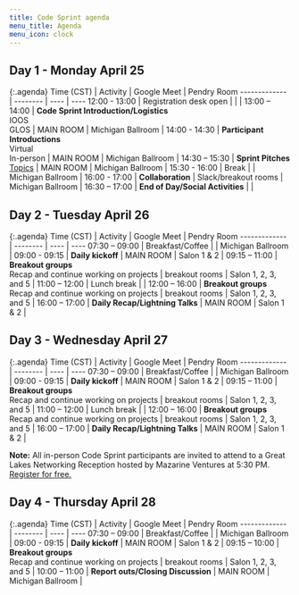 ```yaml
---
title: Code Sprint agenda
menu_title: Agenda
menu_icon: clock
---
```


## Day 1 - Monday April 25

{:.agenda}
Time (CST)    | Activity | Google Meet | Pendry Room
------------- | -------- | ---- | ----
12:00 - 13:00 | Registration desk open |  |  |
13:00 – 14:00 | **Code Sprint Introduction/Logistics**<br>IOOS<br>GLOS | MAIN ROOM | Michigan Ballroom |
14:00 - 14:30 | **Participant Introductions**<br>Virtual<br>In-person | MAIN ROOM | Michigan Ballroom |
14:30 – 15:30 | **Sprint Pitches**<br>[Topics](https://ioos.github.io/ioos-code-sprint/topics/) | MAIN ROOM | Michigan Ballroom |
15:30 - 16:00 | Break | | Michigan Ballroom |
16:00 - 17:00 | **Collaboration** | Slack/breakout rooms | Michigan Ballroom |
16:30 – 17:00 | **End of Day/Social Activities** |  |

## Day 2 - Tuesday April 26

{:.agenda}
Time (CST)    | Activity | Google Meet | Pendry Room
------------- | -------- | ---- | ----
07:30 – 09:00 | Breakfast/Coffee |  | Michigan Ballroom | 
09:00 - 09:15 | **Daily kickoff** | MAIN ROOM | Salon 1 & 2 |
09:15 – 11:00 | **Breakout groups**<br>Recap and continue working on projects | breakout rooms | Salon 1, 2, 3, and 5 |
11:00 – 12:00 | Lunch break | |
12:00 – 16:00 | **Breakout groups**<br>Recap and continue working on projects | breakout rooms | Salon 1, 2, 3, and 5 |
16:00 – 17:00 | **Daily Recap/Lightning Talks** | MAIN ROOM | Salon 1 & 2 |

## Day 3 - Wednesday April 27

{:.agenda}
Time (CST)    | Activity | Google Meet | Pendry Room
------------- | -------- | ---- | ----
07:30 – 09:00 | Breakfast/Coffee |  | Michigan Ballroom |
09:00 - 09:15 | **Daily kickoff** | MAIN ROOM | Salon 1 & 2 |
09:15 – 11:00 | **Breakout groups**<br>Recap and continue working on projects | breakout rooms | Salon 1, 2, 3, and 5 |
11:00 – 12:00 | Lunch break |  |
12:00 – 16:00 | **Breakout groups**<br>Recap and continue working on projects | breakout rooms | Salon 1, 2, 3, and 5 |
16:00 – 17:00 | **Daily Recap/Lightning Talks** | MAIN ROOM | Salon 1 & 2 |


__Note:__ All in-person Code Sprint participants are invited to attend to a Great Lakes Networking Reception hosted by Mazarine Ventures at 5:30 PM. [Register for free.](https://glos.org/wp-content/uploads/2022/04/Reception-by-Mazarine-Ventures-Glosapalooza.pdf)

## Day 4 - Thursday April 28

{:.agenda}
Time (CST)    | Activity | Google Meet | Pendry Room
------------- | -------- | ---- | ----
07:30 – 09:00 | Breakfast/Coffee |  | Michigan Ballroom |
09:00 - 09:15 | **Daily kickoff** | MAIN ROOM | Salon 1 & 2 |
09:15 – 10:00 | **Breakout groups**<br>Recap and continue working on projects | breakout rooms | Salon 1, 2, 3, and 5 |
10:00 – 11:00 | **Report outs/Closing Discussion** | MAIN ROOM | Michigan Ballroom |
